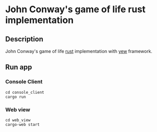 # John Conway's game of life rust implementation
## Description
John Conway's game of life [rust](https://www.rust-lang.org/) implementation with [yew](https://yew.rs/docs/) framework.

## Run app

### Console Client
```
cd console_client
cargo run
```

### Web view
```
cd web_view
cargo-web start
```